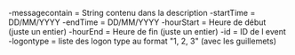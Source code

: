 -messagecontain = String contenu dans la description
-startTime = DD/MM/YYYY
-endTime = DD/MM/YYYY
-hourStart = Heure de début (juste un entier)
-hourEnd = Heure de fin (juste un entier)
-id = ID de l event
-logontype = liste des logon type au format "1, 2, 3" (avec les guillemets)
